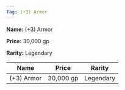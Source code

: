 ```yaml
---
Tag: (+3) Armor
---
```


**Name:** (+3) Armor

**Price:** 30,000 gp

**Rarity:** Legendary

| Name     | Price     | Rarity     |
| -------- | --------- | ---------- |
| (+3) Armor | 30,000 gp | Legendary |

